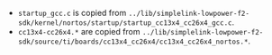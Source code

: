  - `startup_gcc.c` is copied from `../lib/simplelink-lowpower-f2-sdk/kernel/nortos/startup/startup_cc13x4_cc26x4_gcc.c`.
 - `cc13x4-cc26x4.*` are copied from `../lib/simplelink-lowpower-f2-sdk/source/ti/boards/cc13x4_cc26x4/cc13x4_cc26x4_nortos.*`.
 